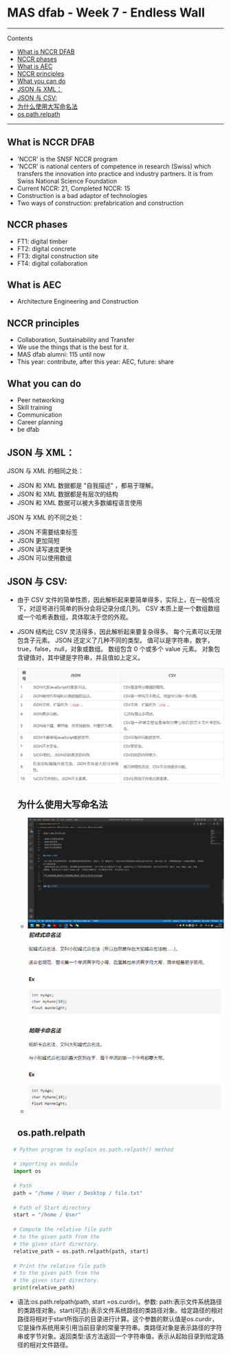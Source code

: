 # MAS dfab - Week 7 - Endless Wall

---

Contents

- [What is NCCR DFAB](#what-is-nccr-dfab)
- [NCCR phases](#nccr-phases)
- [What is AEC](#what-is-aec)
- [NCCR principles](#nccr-principles)
- [What you can do](#what-you-can-do)
- [JSON 与 XML：](#json-与-xml)
- [JSON 与 CSV:](#json-与-csv)
- [为什么使用大写命名法](#为什么使用大写命名法)
- [os.path.relpath](#ospathrelpath)

---

## What is NCCR DFAB

- 'NCCR' is the SNSF NCCR program
- 'NCCR' is national centers of competence in research (Swiss) which transfers the innovation into practice and industry partners. It is from Swiss National Science Foundation
- Current NCCR: 21, Completed NCCR: 15
- Construction is a bad adaptor of technologies
- Two ways of construction: prefabrication and construction

## NCCR phases

- FT1: digital timber
- FT2: digital concrete
- FT3: digital construction site
- FT4: digital collaboration

## What is AEC

- Architecture Engineering and Construction

## NCCR principles

- Collaboration, Sustainability and Transfer
- We use the things that is the best for it.
- MAS dfab alumni: 115 until now
- This year: contribute, after this year: AEC, future: share

## What you can do

- Peer networking
- Skill training
- Communication
- Career planning
- be dfab

## JSON 与 XML：

JSON 与 XML 的相同之处：

- JSON 和 XML 数据都是 "自我描述" ，都易于理解。
- JSON 和 XML 数据都是有层次的结构
- JSON 和 XML 数据可以被大多数编程语言使用

JSON 与 XML 的不同之处：

- JSON 不需要结束标签
- JSON 更加简短
- JSON 读写速度更快
- JSON 可以使用数组

## JSON 与 CSV:

- 由于 CSV 文件的简单性质，因此解析起来要简单得多，实际上，在一般情况下，对逗号进行简单的拆分会将记录分成几列。 CSV 本质上是一个数组数组或一个哈希表数组，具体取决于您的外观。
- JSON 结构比 CSV 灵活得多，因此解析起来要复杂得多。 每个元素可以无限包含子元素。 JSON 还定义了几种不同的类型。 值可以是字符串，数字，true，false，null，对象或数组。 数组包含 0 个或多个 value 元素。 对象包含键值对，其中键是字符串，并且值如上定义。

  ![](7_MASdfab_Week7/7_MASdfab_Week7_2022-11-04-10-15-53.png)


  ## 为什么使用大写命名法
  - ![](7_MASdfab_Week7/7_MASdfab_Week7_2022-11-06-12-07-37.png)
  - ![](7_MASdfab_Week7/7_MASdfab_Week7_2022-11-06-12-07-50.png)

  ## os.path.relpath
```Python
  # Python program to explain os.path.relpath() method 
      
  # importing os module 
  import os
    
  # Path
  path = "/home / User / Desktop / file.txt"
    
  # Path of Start directory
  start = "/home / User"
    
  # Compute the relative file path
  # to the given path from the 
  # the given start directory.
  relative_path = os.path.relpath(path, start)
    
  # Print the relative file path
  # to the given path from the 
  # the given start directory.
  print(relative_path)
```
- 语法:os.path.relpath(path, start =os.curdir)。参数: path:表示文件系统路径的类路径对象。start(可选):表示文件系统路径的类路径对象。给定路径的相对路径将相对于start所指示的目录进行计算。这个参数的默认值是os.curdir，它是操作系统用来引用当前目录的常量字符串。类路径对象是表示路径的字符串或字节对象。返回类型:该方法返回一个字符串值，表示从起始目录到给定路径的相对文件路径。
